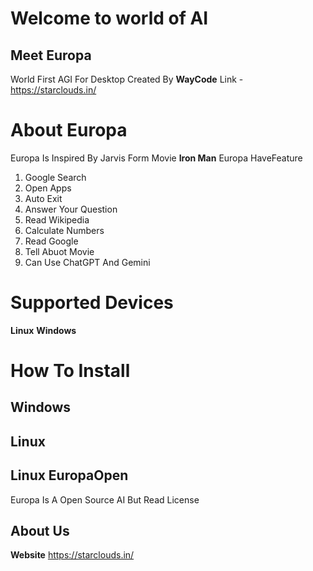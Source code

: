 # Welcome to world of AI
## Meet Europa 
World First AGI For Desktop
Created By **WayCode**
Link - https://starclouds.in/
# About Europa
Europa Is Inspired By Jarvis Form Movie **Iron Man**
Europa HaveFeature 
1. Google Search
2. Open Apps
3. Auto Exit
4. Answer Your Question
5. Read Wikipedia
6. Calculate Numbers
7. Read Google
8. Tell Abuot Movie
9. Can Use ChatGPT And Gemini

# Supported  Devices
**Linux**
**Windows**

# How To Install 
## Windows

## Linux 


## Linux EuropaOpen
Europa Is A Open Source AI
But Read License

## About Us
**Website** https://starclouds.in/


##
